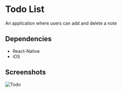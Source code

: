 # Todo List

An application where users can add and delete a note

## Dependencies
- React-Native
- iOS

## Screenshots
![Todo](https://github.com/patar-nguyen/rn-todo_list/blob/master/images/list.png?raw=true)